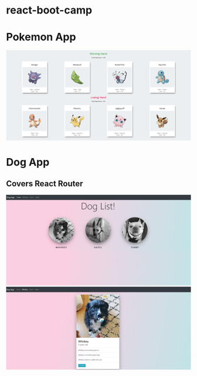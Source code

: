 # react-boot-camp

# Pokemon App

![Image description](./images/PokemonApp.PNG)

# Dog App

## Covers React Router

![Image description](./images/DogApp-1.PNG)
![Image description](./images/DogApp-2.PNG)
